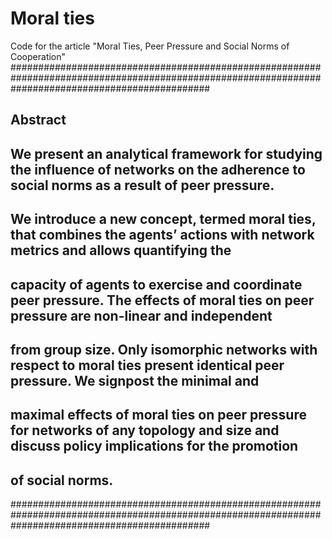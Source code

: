 # Moral ties
Code for the article "Moral Ties, Peer Pressure and Social Norms of Cooperation"
####################################################################################################################################################
## Abstract                                                                                                                                       ##
## We present an analytical framework for studying the influence of networks on the adherence to social norms as a result of peer pressure.       ##
## We introduce a new concept, termed moral ties, that combines the agents’ actions with network metrics and allows quantifying the               ##
## capacity of agents to exercise and coordinate peer pressure. The effects of moral ties on peer pressure are non-linear and independent         ##
## from group size. Only isomorphic networks with respect to moral ties present identical peer pressure. We signpost the minimal and              ##
## maximal effects of moral ties on peer pressure for networks of any topology and size and discuss policy implications for the promotion         ##
## of social norms.                                                                                                                               ##
####################################################################################################################################################

